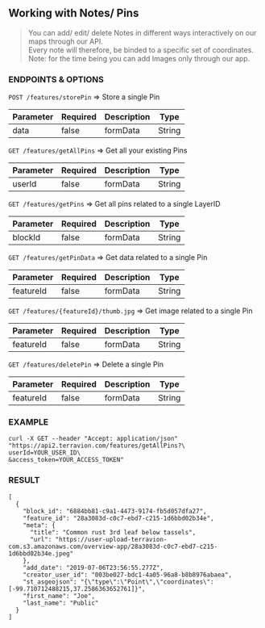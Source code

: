 ## Working with Notes/ Pins

> You can add/ edit/ delete Notes in different ways interactively on our maps through our API.  
> Every note will therefore, be binded to a specific set of coordinates.  
> Note: for the time being you can add Images only through our app.

### ENDPOINTS & OPTIONS

`POST /features/storePin` => Store a single Pin

| Parameter| Required | Description | Type |
| - | - | - | - |
| data | false | formData | String |

`GET /features/getAllPins` => Get all your existing Pins

| Parameter| Required | Description | Type |
| - | - | - | - |
| userId | false | formData | String |

`GET /features/getPins` => Get all pins related to a single LayerID

| Parameter| Required | Description | Type |
| - | - | - | - |
| blockId | false | formData | String |

`GET /features/getPinData` => Get data related to a single Pin

| Parameter| Required | Description | Type |
| - | - | - | - |
| featureId | false | formData | String |

`GET /features/{featureId}/thumb.jpg` => Get image related to a single Pin

| Parameter| Required | Description | Type |
| - | - | - | - |
| featureId | false | formData | String |

`GET /features/deletePin` => Delete a single Pin

| Parameter| Required | Description | Type |
| - | - | - | - |
| featureId | false | formData | String |

### EXAMPLE

```
curl -X GET --header "Accept: application/json" "https://api2.terravion.com/features/getAllPins?\
userId=YOUR_USER_ID\
&access_token=YOUR_ACCESS_TOKEN"
```

### RESULT

```
[
  {
    "block_id": "6884bb81-c9a1-4473-9174-fb5d057dfa27",
    "feature_id": "28a3083d-c0c7-ebd7-c215-1d6bbd02b34e",
    "meta": {
      "title": "Common rust 3rd leaf below tassels",
      "url": "https://user-upload-terravion-com.s3.amazonaws.com/overview-app/28a3083d-c0c7-ebd7-c215-1d6bbd02b34e.jpeg"
    },
    "add_date": "2019-07-06T23:56:55.277Z",
    "creator_user_id": "003be027-bdc1-4a05-96a8-b8b8976abaea",
    "st_asgeojson": "{\"type\":\"Point\",\"coordinates\":[-99.710712488215,37.2586363652761]}",
    "first_name": "Joe",
    "last_name": "Public"
  }
]
```